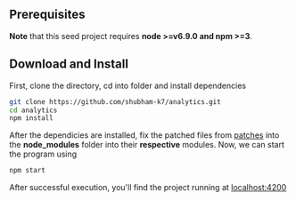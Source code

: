 ## Prerequisites
**Note** that this seed project requires  **node >=v6.9.0 and npm >=3**.
## Download and Install
First, clone the directory, cd into folder and install dependencies
```bash
git clone https://github.com/shubham-k7/analytics.git
cd analytics
npm install
```
After the dependicies are installed, fix the patched files from [patches](https://github.com/shubham-k7/analytics/tree/master/patches) into the **node_modules** folder into their **respective** modules.
Now, we can start the program using
```bash
npm start
```
After successful execution, you'll find the project running at [localhost:4200](http://localhost:4200)
